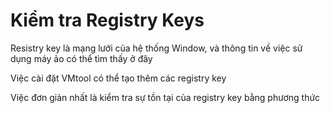 # Kiểm tra Registry Keys


Resistry key là mạng lưới của hệ thống Window, và thông tin về việc sử dụng máy ảo có thể tìm thấy ở đây

Việc cài đặt VMtool có thể tạo thêm các registry key

Việc đơn giản nhất là kiểm tra sự tồn tại của registry key bằng phương thức
